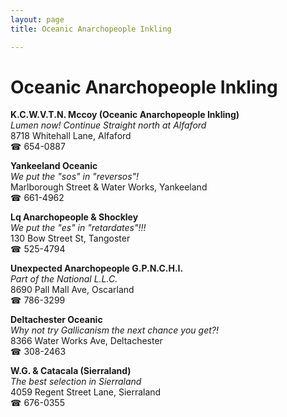 ```yaml
---
layout: page 
title: Oceanic Anarchopeople Inkling

---
```



# Oceanic Anarchopeople Inkling


 **K.C.W.V.T.N. Mccoy (Oceanic Anarchopeople Inkling)**  
_Lumen now! 
Continue Straight north at Alfaford_  
8718 Whitehall Lane, Alfaford  
☎ 654-0887

**Yankeeland Oceanic**  
_We put the "sos" in "reversos"!_  
Marlborough Street & Water Works, Yankeeland  
☎ 661-4962

**Lq Anarchopeople & Shockley**  
_We put the "es" in "retardates"!!!_  
130 Bow Street St, Tangoster  
☎ 525-4794

**Unexpected Anarchopeople G.P.N.C.H.I.**  
_Part of the National L.L.C._  
8690 Pall Mall Ave, Oscarland  
☎ 786-3299

**Deltachester Oceanic**  
_Why not try Gallicanism the next chance you get?!_  
8366 Water Works Ave, Deltachester  
☎ 308-2463

**W.G. & Catacala (Sierraland)**  
_The best selection in Sierraland_  
4059 Regent Street Lane, Sierraland  
☎ 676-0355

